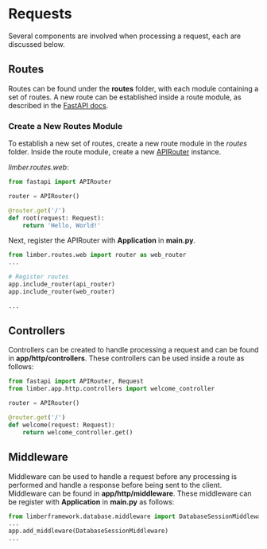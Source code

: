 # Requests
Several components are involved when processing a request, each are discussed below.

## Routes
Routes can be found under the **routes** folder, with each module containing a set of routes.
A new route can be established inside a route module, as described in the [FastAPI docs](https://fastapi.tiangolo.com/tutorial/first-steps/#step-3-create-a-path-operation).

### Create a New Routes Module
To establish a new set of routes, create a new route module in the *routes* folder.
Inside the route module, create a new [APIRouter](https://fastapi.tiangolo.com/pt/advanced/custom-request-and-route/#custom-apiroute-class-in-a-router) instance.

_limber.routes.web_:
```python
from fastapi import APIRouter

router = APIRouter()

@router.get('/')
def root(request: Request):
    return 'Hello, World!'
```

Next, register the APIRouter with **Application** in **main.py**.

```python
from limber.routes.web import router as web_router
...

# Register routes
app.include_router(api_router)
app.include_router(web_router)

...
```

## Controllers
Controllers can be created to handle processing a request and can be found in **app/http/controllers**.
These controllers can be used inside a route as follows:

```python
from fastapi import APIRouter, Request
from limber.app.http.controllers import welcome_controller

router = APIRouter()

@router.get('/')
def welcome(request: Request):
    return welcome_controller.get()
```

## Middleware
Middleware can be used to handle a request before any processing is performed and handle a response before being sent to the client.
Middleware can be found in **app/http/middleware**.
These middleware can be register with **Application** in **main.py** as follows:

```python
from limberframework.database.middleware import DatabaseSessionMiddleware
...
app.add_middleware(DatabaseSessionMiddleware)
...
```